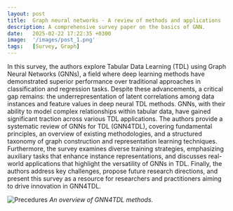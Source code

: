 ```yaml
---
layout: post
title:  Graph neural networks - A review of methods and applications
description: A comprehensive survey paper on the basics of GNN.
date:   2025-02-22 17:22:35 +0300
image:  '/images/post_1.png'
tags:   [Survey, Graph]
---
```


In this survey, the authors explore Tabular Data Learning (TDL) using Graph Neural Networks (GNNs), a field where deep learning methods have demonstrated superior performance over traditional approaches in classification and regression tasks. Despite these advancements, a critical gap remains: the underrepresentation of latent correlations among data instances and feature values in deep neural TDL methods. GNNs, with their ability to model complex relationships within tabular data, have gained significant traction across various TDL applications. The authors provide a systematic review of GNNs for TDL (GNN4TDL), covering fundamental principles, an overview of existing methodologies, and a structured taxonomy of graph construction and representation learning techniques. Furthermore, the survey examines diverse training strategies, emphasizing auxiliary tasks that enhance instance representations, and discusses real-world applications that highlight the versatility of GNNs in TDL. Finally, the authors address key challenges, propose future research directions, and present this survey as a resource for researchers and practitioners aiming to drive innovation in GNN4TDL.

![Precedures]({{site.baseurl}}/images/post_1.png)
*An overview of GNN4TDL methods.*
